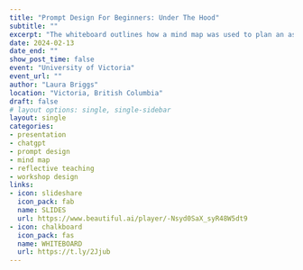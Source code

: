```yaml
---
title: "Prompt Design For Beginners: Under The Hood"
subtitle: ""
excerpt: "The whiteboard outlines how a mind map was used to plan an asynchronous, modular prompt design workshop for ChatGPT-3.5. It includes a detailed example demonstrating the use of delimiters in your prompts."
date: 2024-02-13
date_end: ""
show_post_time: false
event: "University of Victoria"
event_url: ""
author: "Laura Briggs"
location: "Victoria, British Columbia"
draft: false
# layout options: single, single-sidebar
layout: single
categories:
- presentation
- chatgpt
- prompt design
- mind map
- reflective teaching
- workshop design
links:
- icon: slideshare
  icon_pack: fab
  name: SLIDES
  url: https://www.beautiful.ai/player/-Nsyd0SaX_syR48W5dt9
- icon: chalkboard
  icon_pack: fas
  name: WHITEBOARD
  url: https://t.ly/2Jjub
---
```



